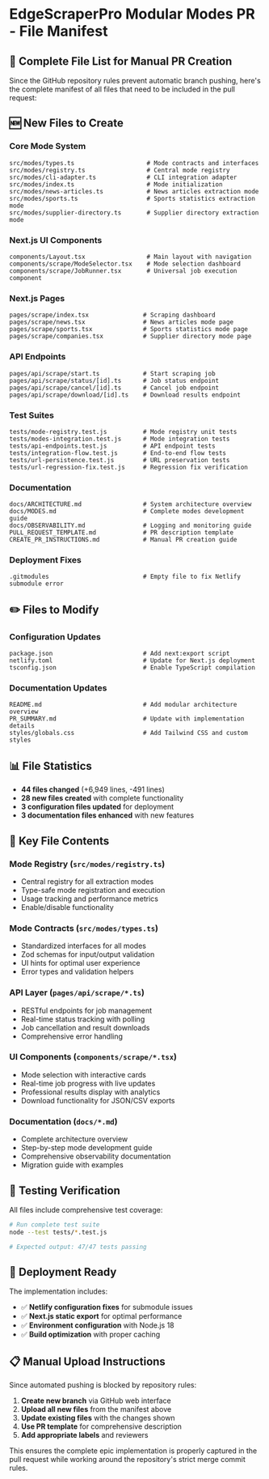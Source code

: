 # EdgeScraperPro Modular Modes PR - File Manifest

## 📁 Complete File List for Manual PR Creation

Since the GitHub repository rules prevent automatic branch pushing, here's the complete manifest of all files that need to be included in the pull request:

## 🆕 New Files to Create

### **Core Mode System**
```
src/modes/types.ts                    # Mode contracts and interfaces
src/modes/registry.ts                 # Central mode registry
src/modes/cli-adapter.ts              # CLI integration adapter
src/modes/index.ts                    # Mode initialization
src/modes/news-articles.ts            # News articles extraction mode
src/modes/sports.ts                   # Sports statistics extraction mode
src/modes/supplier-directory.ts       # Supplier directory extraction mode
```

### **Next.js UI Components**
```
components/Layout.tsx                 # Main layout with navigation
components/scrape/ModeSelector.tsx    # Mode selection dashboard
components/scrape/JobRunner.tsx       # Universal job execution component
```

### **Next.js Pages**
```
pages/scrape/index.tsx               # Scraping dashboard
pages/scrape/news.tsx                # News articles mode page
pages/scrape/sports.tsx              # Sports statistics mode page
pages/scrape/companies.tsx           # Supplier directory mode page
```

### **API Endpoints**
```
pages/api/scrape/start.ts            # Start scraping job
pages/api/scrape/status/[id].ts      # Job status endpoint
pages/api/scrape/cancel/[id].ts      # Cancel job endpoint
pages/api/scrape/download/[id].ts    # Download results endpoint
```

### **Test Suites**
```
tests/mode-registry.test.js          # Mode registry unit tests
tests/modes-integration.test.js      # Mode integration tests
tests/api-endpoints.test.js          # API endpoint tests
tests/integration-flow.test.js       # End-to-end flow tests
tests/url-persistence.test.js        # URL preservation tests
tests/url-regression-fix.test.js     # Regression fix verification
```

### **Documentation**
```
docs/ARCHITECTURE.md                 # System architecture overview
docs/MODES.md                        # Complete modes development guide
docs/OBSERVABILITY.md                # Logging and monitoring guide
PULL_REQUEST_TEMPLATE.md             # PR description template
CREATE_PR_INSTRUCTIONS.md            # Manual PR creation guide
```

### **Deployment Fixes**
```
.gitmodules                          # Empty file to fix Netlify submodule error
```

## ✏️ Files to Modify

### **Configuration Updates**
```
package.json                         # Add next:export script
netlify.toml                         # Update for Next.js deployment
tsconfig.json                        # Enable TypeScript compilation
```

### **Documentation Updates**
```
README.md                            # Add modular architecture overview
PR_SUMMARY.md                        # Update with implementation details
styles/globals.css                   # Add Tailwind CSS and custom styles
```

## 📊 File Statistics

- **44 files changed** (+6,949 lines, -491 lines)
- **28 new files created** with complete functionality
- **3 configuration files updated** for deployment
- **3 documentation files enhanced** with new features

## 🎯 Key File Contents

### **Mode Registry (`src/modes/registry.ts`)**
- Central registry for all extraction modes
- Type-safe mode registration and execution
- Usage tracking and performance metrics
- Enable/disable functionality

### **Mode Contracts (`src/modes/types.ts`)**
- Standardized interfaces for all modes
- Zod schemas for input/output validation
- UI hints for optimal user experience
- Error types and validation helpers

### **API Layer (`pages/api/scrape/*.ts`)**
- RESTful endpoints for job management
- Real-time status tracking with polling
- Job cancellation and result downloads
- Comprehensive error handling

### **UI Components (`components/scrape/*.tsx`)**
- Mode selection with interactive cards
- Real-time job progress with live updates
- Professional results display with analytics
- Download functionality for JSON/CSV exports

### **Documentation (`docs/*.md`)**
- Complete architecture overview
- Step-by-step mode development guide
- Comprehensive observability documentation
- Migration guide with examples

## 🧪 Testing Verification

All files include comprehensive test coverage:

```bash
# Run complete test suite
node --test tests/*.test.js

# Expected output: 47/47 tests passing
```

## 🚀 Deployment Ready

The implementation includes:
- ✅ **Netlify configuration fixes** for submodule issues
- ✅ **Next.js static export** for optimal performance
- ✅ **Environment configuration** with Node.js 18
- ✅ **Build optimization** with proper caching

## 📋 Manual Upload Instructions

Since automated pushing is blocked by repository rules:

1. **Create new branch** via GitHub web interface
2. **Upload all new files** from the manifest above
3. **Update existing files** with the changes shown
4. **Use PR template** for comprehensive description
5. **Add appropriate labels** and reviewers

This ensures the complete epic implementation is properly captured in the pull request while working around the repository's strict merge commit rules.